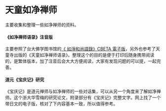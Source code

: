 # 天童如净禅师
主要收集和整理一些如净禅师的资料。

#### 《如净禅师语录》注音版
主要参照了台大佛学图书馆的[《 如淨和尚語錄》CBETA 電子版](http://buddhism.lib.ntu.edu.tw/BDLM/sutra/chi_pdf/sutra19/T48n2002A.pdf)，另外也参考了天童寺出版的《天童如净禅师语录》。整理这个的目的是便于打印后随身携带阅读的，是繁体版本，加了注音后会大大方便阅读，大家有发现问题的可以提，一起完善。

#### 道元《宝庆记》研究
《宝庆记》是道元禅师与如净禅师的一些对话集，可以从另一个角度来了解如净禅师。这个浙大华雪梅的研究论文，附录部分有《宝庆记》完整文字。网上找了一个带日文的电子版，核对了下内容基本一致，所以值得参考。